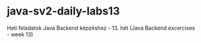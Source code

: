 # java-sv2-daily-labs13
Heti feladatok Java Backend képzéshez - 13. hét (Java Backend excercises - week 13)
